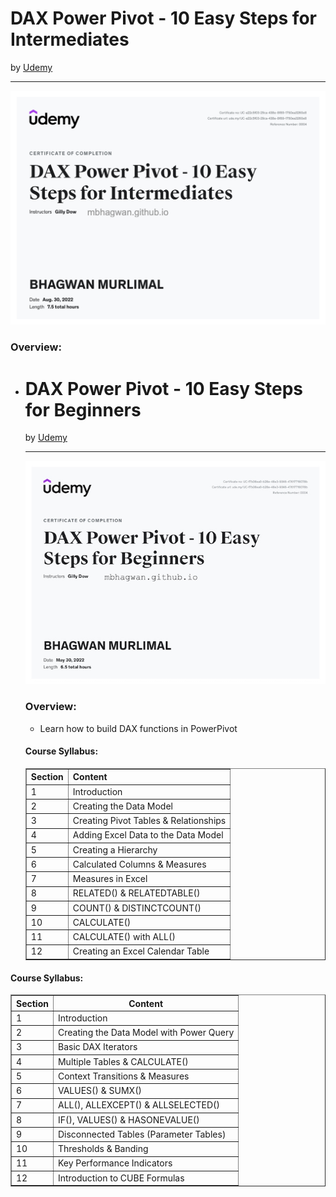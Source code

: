 <h1>DAX Power Pivot - 10 Easy Steps for Intermediates</h1>
by <a href="https://nlbsg.udemy.com/course/dax-power-pivot-data-modelling-in-excel-2016-and-exercises/learn/lecture/6571560">Udemy</a>
<hr>

<!-- ![Certificate of Completion]() -->

![Certificate of Achievement](/images/DAX_Power_Pivot_10_Easy_Steps_for_Intermediates.jpeg)
 
<h3>Overview:</h3>
<ul>
 <li><h1>DAX Power Pivot - 10 Easy Steps for Beginners</h1>
by <a href="https://nlbsg.udemy.com/course/dax-power-pivot-data-modelling-in-excel-2016-and-exercises/learn/lecture/6571560">Udemy</a>
<hr>

<!-- ![Certificate of Completion]() -->

![Certificate of Achievement](/images/DAX_Power_Pivot_10_Easy_Steps_for_Beginners.jpg)
 
<h3>Overview:</h3>
<ul>
 <li>Learn how to build DAX functions in PowerPivot</li>
</ul>

<h4>Course Syllabus:</h4>

<table border="1">
 <tr>
  <th>Section</th>
  <th>Content</th>
 </tr>
 <tr>
  <td>1</td>
  <td>Introduction</td>
 </tr>
 <tr>
  <td>2</td>
  <td>Creating the Data Model</td>
 </tr>
 <tr>
  <td>3</td>
  <td>Creating Pivot Tables & Relationships</td>
 </tr>
 <tr>
  <td>4</td>
  <td>Adding Excel Data to the Data Model</td>
 </tr>
 <tr>
  <td>5</td>
  <td>Creating a Hierarchy</td>
 </tr>
 <tr>
  <td>6</td>
  <td>Calculated Columns & Measures</td>
 </tr>
 <tr>
  <td>7</td>
  <td>Measures in Excel</td>
 </tr>
 <tr>
  <td>8</td>
  <td>RELATED() & RELATEDTABLE()</td>
 </tr>
 <tr>
  <td>9</td>
  <td>COUNT() & DISTINCTCOUNT()</td>
 </tr>
 <tr>
  <td>10</td>
  <td>CALCULATE()</td>
 </tr>
 <tr>
  <td>11</td>
  <td>CALCULATE() with ALL()</td>
 </tr>
 <tr>
  <td>12</td>
  <td>Creating an Excel Calendar Table</td>
 </tr>
</table></li>
</ul>

<h4>Course Syllabus:</h4>

<table border="1">
 <tr>
  <th>Section</th>
  <th>Content</th>
 </tr>
 <tr>
  <td>1</td>
  <td>Introduction</td>
 </tr>
 <tr>
  <td>2</td>
  <td>Creating the Data Model with Power Query</td>
 </tr>
 <tr>
  <td>3</td>
  <td>Basic DAX Iterators</td>
 </tr>
 <tr>
  <td>4</td>
  <td>Multiple Tables & CALCULATE()</td>
 </tr>
 <tr>
  <td>5</td>
  <td>Context Transitions & Measures</td>
 </tr>
 <tr>
  <td>6</td>
  <td>VALUES() & SUMX()</td>
 </tr>
 <tr>
  <td>7</td>
  <td>ALL(), ALLEXCEPT() & ALLSELECTED()</td>
 </tr>
 <tr>
  <td>8</td>
  <td>IF(), VALUES() & HASONEVALUE()</td>
 </tr>
 <tr>
  <td>9</td>
  <td>Disconnected Tables (Parameter Tables)</td>
 </tr>
 <tr>
  <td>10</td>
  <td>Thresholds & Banding</td>
 </tr>
 <tr>
  <td>11</td>
  <td>Key Performance Indicators</td>
 </tr>
 <tr>
  <td>12</td>
  <td>Introduction to CUBE Formulas</td>
 </tr>
</table>
